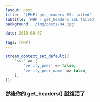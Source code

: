 ```yaml
---
layout: post
title:  '[PHP] get_headers SSL failed'
subtitle: 'PHP - get_headers SSL failed'
background: '/img/posts/04.jpg'

date: 2018-08-07

tags: [PHP]
---
```

```php
stream_context_set_default([
    'ssl' => [
        'verify_peer' => false,
        'verify_peer_name' => false,
    ],
]);
```
### 然後你的 get_headers() 就復活了
